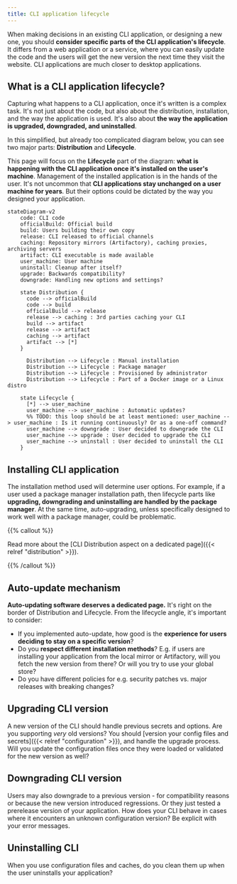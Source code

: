 ```yaml
---
title: CLI application lifecycle
---
```


When making decisions in an existing CLI application, or designing a new one, you should **consider specific parts of the CLI application's lifecycle**. It differs from a web application or a service, where you can easily update the code and the users will get the new version the next time they visit the website. CLI applications are much closer to desktop applications.

<!--more-->

## What is a CLI application lifecycle?

Capturing what happens to a CLI application, once it's written is a complex task. It's not just about the code, but also about the distribution, installation, and the way the application is used. It's also about **the way the application is upgraded, downgraded, and uninstalled**.

In this simplified, but already too complicated diagram below, you can see two major parts: **Distribution** and **Lifecycle**.

This page will focus on the **Lifecycle** part of the diagram: **what is happening with the CLI application once it's installed on the user's machine**. Management of the installed application is in the hands of the user. It's not uncommon that **CLI applications stay unchanged on a user machine for years**. But their options could be dictated by the way you designed your application.

```mermaid
stateDiagram-v2
    code: CLI code
    officialBuild: Official build
    build: Users building their own copy
    release: CLI released to official channels
    caching: Repository mirrors (Artifactory), caching proxies, archiving servers
    artifact: CLI executable is made available
    user_machine: User machine
    uninstall: Cleanup after itself?
    upgrade: Backwards compatibility?
    downgrade: Handling new options and settings?

    state Distribution {
      code --> officialBuild
      code --> build
      officialBuild --> release
      release --> caching : 3rd parties caching your CLI
      build --> artifact
      release --> artifact
      caching --> artifact
      artifact --> [*]
    }

      Distribution --> Lifecycle : Manual installation
      Distribution --> Lifecycle : Package manager
      Distribution --> Lifecycle : Provisioned by administrator
      Distribution --> Lifecycle : Part of a Docker image or a Linux distro

    state Lifecycle {
      [*] --> user_machine
      user_machine --> user_machine : Automatic updates?
      %% TODO: this loop should be at least mentioned: user_machine --> user_machine : Is it running continuously? Or as a one-off command?
      user_machine --> downgrade : User decided to downgrade the CLI
      user_machine --> upgrade : User decided to upgrade the CLI
      user_machine --> uninstall : User decided to uninstall the CLI
    }
```

## Installing CLI application

The installation method used will determine user options. For example, if a user used a package manager installation path, then lifecycle parts like **upgrading, downgrading and uninstalling are handled by the package manager**. At the same time, auto-upgrading, unless specifically designed to work well with a package manager, could be problematic.

{{% callout %}}

Read more about the [CLI Distribution aspect on a dedicated page]({{< relref "distribution" >}}).

{{% /callout %}}

## Auto-update mechanism

**Auto-updating software deserves a dedicated page.** It's right on the border of Distribution and Lifecycle. From the lifecycle angle, it's important to consider:

- If you implemented auto-update, how good is the **experience for users deciding to stay on a specific version**?
- Do you **respect different installation methods**? E.g. if users are installing your application from the local mirror or Artifactory, will you fetch the new version from there? Or will you try to use your global store?
- Do you have different policies for e.g. security patches vs. major releases with breaking changes?

## Upgrading CLI version

A new version of the CLI should handle previous secrets and options. Are you supporting _very_ old versions? You should [version your config files and secrets]({{< relref "configuration" >}}), and handle the upgrade process. Will you update the configuration files once they were loaded or validated for the new version as well?

## Downgrading CLI version

Users may also downgrade to a previous version - for compatibility reasons or because the new version introduced regressions. Or they just tested a prerelease version of your application. How does your CLI behave in cases where it encounters an unknown configuration version? Be explicit with your error messages.

## Uninstalling CLI

When you use configuration files and caches, do you clean them up when the user uninstalls your application?
